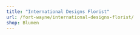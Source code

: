 ```yaml
---
title: "International Designs Florist"
url: /fort-wayne/international-designs-florist/
shop: Blumen
---
```

